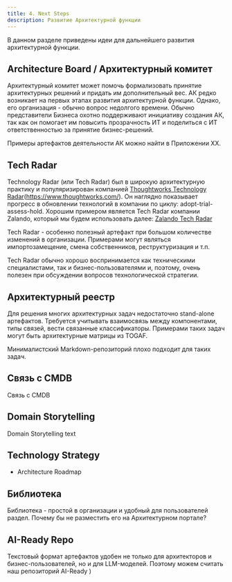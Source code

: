 ```yaml
---
title: 4. Next Steps
description: Развитие Архитектурной функции
---
```


В данном разделе приведены идеи для дальнейшего развития архитектурной функции.


## Architecture Board / Архитектурный комитет
Архитектурный комитет может помочь формализовать принятие архитектурных решений и придать им дополнительный вес.
АК редко возникает на первых этапах развития архитектурной функции. Однако, его организация - обычно вопрос недолгого времени.
Обычно представители Бизнеса охотно поддерживают инициативу создания АК, так как он помогает им повысить прозрачность ИТ и поделиться с ИТ ответственностью за принятие бизнес-решений.

Примеры артефактов деятельности АК можно найти в Приложении ХХ.

  
## Tech Radar
Technology Radar (или Tech Radar) был в широкую архитектурную практику и популяризирован компанией [Thoughtworks Technology Radar](https://www.thoughtworks.com/radar)(https://www.thoughtworks.com/). Он наглядно показывает прогресс в обновлении технологий в компании по циклу: adopt-trial-assess-hold. 
Хорошим примером является Tech Radar компании Zalando, который мы будем использовать далее:
[Zalando Tech Radar](https://opensource.zalando.com/tech-radar/)

Tech Radar - особенно полезный артефакт при большом количестве изменений в организации.
Примерами могут являться импортозамещение, смена собственников, реструктуризация и т.п. 

Tech Radar обычно хорошо воспринимается как техническими специалистами, так и бизнес-пользователями и, поэтому, очень полезен при обсуждении вопросов технологической стратегии. 


## Архитектурный реестр
Для решения многих архитектурных задач недостаточно stand-alone артефактов. Требуется учитывать взаимосвязь между компонентами, типы связей, вести связанные классификаторы. Примерами таких задач могут быть архитектурные матрицы из TOGAF.

Минималистский Markdown-репозиторий плохо подходит для таких задач.


## Связь с CMDB
Связь с CMDB


## Domain Storytelling
Domain Storytelling text

## Technology Strategy
  - Architecture Roadmap 


## Библиотека
Библиотека - простой в организации и удобный для пользователей раздел. Почему бы не разместить его на Архитектурном портале?


## AI-Ready Repo
Текстовый формат артефактов удобен не только для архитекторов и бизнес-пользователей, но и для LLM-моделей. Поэтому можем считать наш репозиторий AI-Ready )